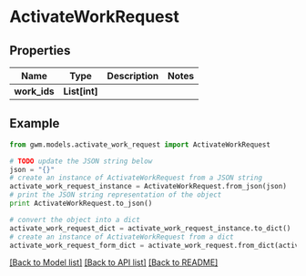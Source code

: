 # ActivateWorkRequest


## Properties
Name | Type | Description | Notes
------------ | ------------- | ------------- | -------------
**work_ids** | **List[int]** |  | 

## Example

```python
from gwm.models.activate_work_request import ActivateWorkRequest

# TODO update the JSON string below
json = "{}"
# create an instance of ActivateWorkRequest from a JSON string
activate_work_request_instance = ActivateWorkRequest.from_json(json)
# print the JSON string representation of the object
print ActivateWorkRequest.to_json()

# convert the object into a dict
activate_work_request_dict = activate_work_request_instance.to_dict()
# create an instance of ActivateWorkRequest from a dict
activate_work_request_form_dict = activate_work_request.from_dict(activate_work_request_dict)
```
[[Back to Model list]](../README.md#documentation-for-models) [[Back to API list]](../README.md#documentation-for-api-endpoints) [[Back to README]](../README.md)


